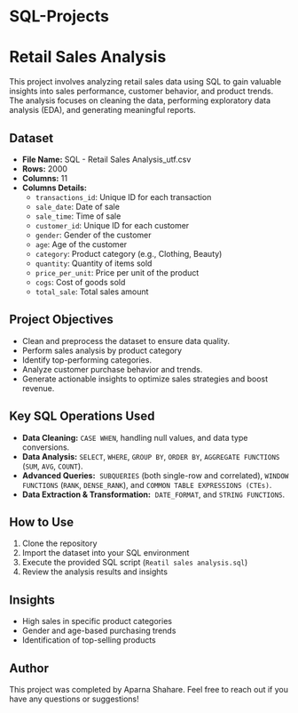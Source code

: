 # SQL-Projects
# Retail Sales Analysis

This project involves analyzing retail sales data using SQL to gain valuable insights into sales performance, customer behavior, and product trends. The analysis focuses on cleaning the data, performing exploratory data analysis (EDA), and generating meaningful reports.

## Dataset

- **File Name:** SQL - Retail Sales Analysis\_utf.csv
- **Rows:** 2000
- **Columns:** 11
- **Columns Details:**
  - `transactions_id`: Unique ID for each transaction
  - `sale_date`: Date of sale
  - `sale_time`: Time of sale
  - `customer_id`: Unique ID for each customer
  - `gender`: Gender of the customer
  - `age`: Age of the customer
  - `category`: Product category (e.g., Clothing, Beauty)
  - `quantity`: Quantity of items sold
  - `price_per_unit`: Price per unit of the product
  - `cogs`: Cost of goods sold
  - `total_sale`: Total sales amount

## Project Objectives

- Clean and preprocess the dataset to ensure data quality.
- Perform sales analysis by product category
- Identify top-performing  categories.
- Analyze customer purchase behavior and trends.
- Generate actionable insights to optimize sales strategies and boost revenue.

## Key SQL Operations Used

- **Data Cleaning:** `CASE WHEN`, handling null values, and data type conversions.
- **Data Analysis:** `SELECT`, `WHERE`, `GROUP BY`, `ORDER BY`, `AGGREGATE FUNCTIONS` (`SUM`, `AVG`, `COUNT`).
- **Advanced Queries:**  `SUBQUERIES` (both single-row and correlated), `WINDOW FUNCTIONS` (`RANK`, `DENSE_RANK`), and `COMMON TABLE EXPRESSIONS (CTEs)`.
- **Data Extraction & Transformation:**  `DATE_FORMAT`, and `STRING FUNCTIONS`.



## How to Use

1. Clone the repository
2. Import the dataset into your SQL environment
3. Execute the provided SQL script (`Reatil sales analysis.sql`)
4. Review the analysis results and insights

## Insights

- High sales in specific product categories
- Gender and age-based purchasing trends
- Identification of top-selling products

## Author

This project was completed by Aparna Shahare. Feel free to reach out if you have any questions or suggestions!


